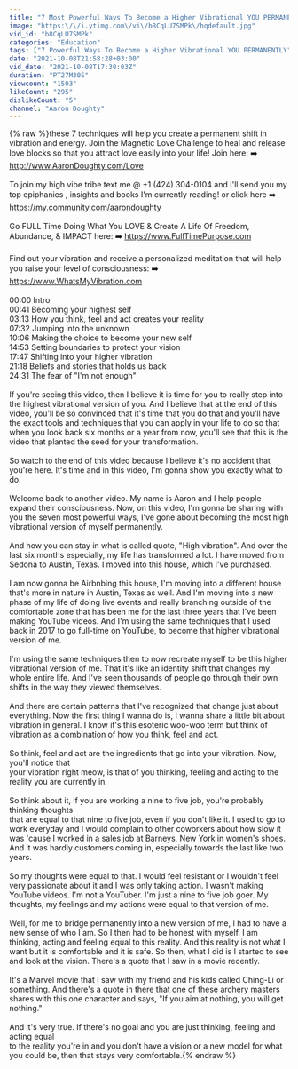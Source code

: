 ```yaml
---
title: "7 Most Powerful Ways To Become a Higher Vibrational YOU PERMANENTLY"
image: "https:\/\/i.ytimg.com\/vi\/b8CqLU7SMPk\/hqdefault.jpg"
vid_id: "b8CqLU7SMPk"
categories: "Education"
tags: ["7 Powerful Ways To Become a Higher Vibrational YOU PERMANENTLY","Aaron Doughty","successful habits"]
date: "2021-10-08T21:58:28+03:00"
vid_date: "2021-10-08T17:30:03Z"
duration: "PT27M30S"
viewcount: "1503"
likeCount: "295"
dislikeCount: "5"
channel: "Aaron Doughty"
---
```

{% raw %}these 7 techniques will help you create a permanent shift in vibration and energy. Join the Magnetic Love Challenge to heal and release love blocks so that you attract love easily into your life! Join here: ➡️ <a rel="nofollow" target="blank" href="http://www.AaronDoughty.com/Love">http://www.AaronDoughty.com/Love</a><br /><br />To join my high vibe tribe text me @ +1 (424) 304-0104 and I'll send you my top epiphanies , insights and books I'm currently reading! or click here ➡️  <a rel="nofollow" target="blank" href="https://my.community.com/aarondoughty">https://my.community.com/aarondoughty</a> <br /><br />Go FULL Time Doing What You LOVE &amp; Create A Life Of Freedom, Abundance, &amp; IMPACT here: ➡️ <a rel="nofollow" target="blank" href="https://www.FullTimePurpose.com">https://www.FullTimePurpose.com</a><br /><br />Find out your vibration and receive a personalized meditation that will help you raise your level of consciousness: ➡️ <a rel="nofollow" target="blank" href="https://www.WhatsMyVibration.com">https://www.WhatsMyVibration.com</a><br /><br />00:00 Intro<br />00:41 Becoming your highest self<br />03:13 How you think, feel and act creates your reality<br />07:32 Jumping into the unknown<br />10:06 Making the choice to become your new self<br />14:53 Setting boundaries to protect your vision<br />17:47 Shifting into your higher vibration<br />21:18 Beliefs and stories that holds us back<br />24:31 The fear of &quot;I'm not enough&quot;<br /><br />If you're seeing this video, then I believe it is time for you to really step into the highest vibrational version of you. And I believe that at the end of this video, you'll be so convinced that it's time that you do that and you'll have the exact tools and techniques that you can apply in your life to do so that when you look back six months or a year from now, you'll see that this is the video that planted the seed for your transformation.<br /><br />So watch to the end of this video because I believe it's no accident that you're here. It's time and in this video, I'm gonna show you exactly what to do.<br /><br />Welcome back to another video. My name is Aaron and I help people expand their consciousness. Now, on this video, I'm gonna be sharing with you the seven most powerful ways, I've gone about becoming the most high vibrational version of myself permanently.<br /><br />And how you can stay in what is called quote, &quot;High vibration&quot;. And over the last six months especially, my life has transformed a lot. I have moved from Sedona to Austin, Texas. I moved into this house, which I've purchased.<br /><br />I am now gonna be Airbnbing this house, I'm moving into a different house that's more in nature in Austin, Texas as well. And I'm moving into a new phase of my life of doing live events and really branching outside of the comfortable zone that has been me for the last three years that I've been making YouTube videos. And I'm using the same techniques that I used back in 2017 to go full-time on YouTube, to become that higher vibrational version of me.<br /><br />I'm using the same techniques then to now recreate myself to be this higher vibrational version of me. That it's like an identity shift that changes my whole entire life. And I've seen thousands of people go through their own shifts in the way they viewed themselves.<br /><br />And there are certain patterns that I've recognized that change just about everything. Now the first thing I wanna do is, I wanna share a little bit about vibration in general. I know it's this esoteric woo-woo term but think of vibration as a combination of how you think, feel and act. <br /><br />So think, feel and act are the ingredients that go into your vibration. Now, you'll notice that<br />your vibration right meow, is that of you thinking, feeling and acting to the reality you are currently in.<br /><br />So think about it, if you are working a nine to five job, you're probably thinking thoughts <br />that are equal to that nine to five job, even if you don't like it. I used to go to work everyday and I would complain to other coworkers about how slow it was 'cause I worked in a sales job at Barneys, New York in women's shoes. And it was hardly customers coming in, especially towards the last like two years.<br /><br />So my thoughts were equal to that. I would feel resistant or I wouldn't feel very passionate about it and I was only taking action. I wasn't making YouTube videos. I'm not a YouTuber. I'm just a nine to five job goer. My thoughts, my feelings and my actions were equal to that version of me.<br /><br />Well, for me to bridge permanently into a new version of me, I had to have a new sense of who I am. So I then had to be honest with myself. I am thinking, acting and feeling equal to this reality. And this reality is not what I want but it is comfortable and it is safe. So then, what I did is I started to see and look at the vision. There's a quote that I saw in a movie recently.<br /><br />It's a Marvel movie that I saw with my friend and his kids called Ching-Li or something. And there's a quote in there that one of these archery masters shares with this one character and says, &quot;If you aim at nothing, you will get nothing.&quot;<br /><br />And it's very true. If there's no goal and you are just thinking, feeling and acting equal<br />to the reality you're in and you don't have a vision or a new model for what you could be, then that stays very comfortable.{% endraw %}
